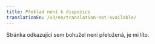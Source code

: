 ```yaml
---
title: Překlad není k dispozici
translationEn: /v3/en/translation-not-available/
---
```


Stránka odkazující sem bohužel není přeložená, je mi líto.
